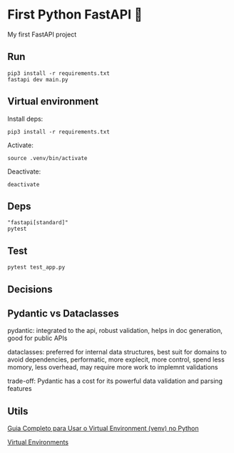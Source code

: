 # First Python FastAPI 🚀

My first FastAPI project

## Run

```
pip3 install -r requirements.txt
fastapi dev main.py
```

## Virtual environment

Install deps:

```
pip3 install -r requirements.txt
```

Activate:

```
source .venv/bin/activate
```

Deactivate:

```
deactivate
```

## Deps

```
"fastapi[standard]"
pytest
```

## Test

```
pytest test_app.py
```

## Decisions

## Pydantic vs Dataclasses

pydantic: integrated to the api, robust validation, helps in doc generation, good for public APIs

dataclasses: preferred for internal data structures, best suit for domains to avoid dependencies, performatic, more explecit, more control, spend less momory, less overhead, may require more work to implemnt validations

trade-off: Pydantic has a cost for its powerful data validation and parsing features

## Utils

[Guia Completo para Usar o Virtual Environment (venv) no Python](https://dev.to/franciscojdsjr/guia-completo-para-usar-o-virtual-environment-venv-no-python-57bo)

[Virtual Environments](https://fastapi.tiangolo.com/virtual-environments/#check-the-virtual-environment-is-active)
